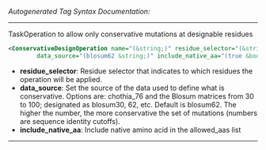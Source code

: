 <!-- THIS IS AN AUTOGENERATED FILE: Don't edit it directly, instead change the schema definition in the code itself. -->

_Autogenerated Tag Syntax Documentation:_

---
TaskOperation to allow only conservative mutations at designable residues

```xml
<ConservativeDesignOperation name="(&string;)" residue_selector="(&string;)"
        data_source="(blosum62 &string;)" include_native_aa="(true &bool;)" />
```

-   **residue_selector**: Residue selector that indicates to which residues the operation will be applied.
-   **data_source**: Set the source of the data used to define what is conservative. Options are: chothia_76 and the Blosum matrices from 30 to 100; designated as blosum30, 62, etc. Default is blosum62.  The higher the number, the more conservative the set of mutations (numbers are sequence identity cutoffs).
-   **include_native_aa**: Include native amino acid in the allowed_aas list

---
